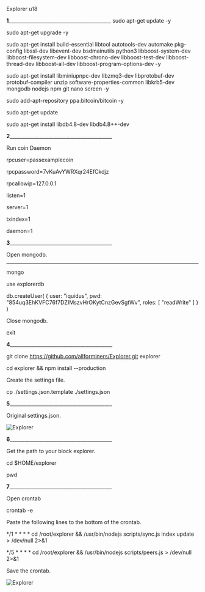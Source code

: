 Explorer u18

______1________________________________________________
sudo apt-get update -y

sudo apt-get upgrade -y

sudo apt-get install build-essential libtool autotools-dev automake pkg-config libssl-dev libevent-dev bsdmainutils python3 libboost-system-dev libboost-filesystem-dev libboost-chrono-dev libboost-test-dev libboost-thread-dev libboost-all-dev libboost-program-options-dev -y

sudo apt-get install libminiupnpc-dev libzmq3-dev libprotobuf-dev protobuf-compiler unzip software-properties-common libkrb5-dev mongodb nodejs npm git nano screen -y

sudo add-apt-repository ppa:bitcoin/bitcoin -y

sudo apt-get update

sudo apt-get install libdb4.8-dev libdb4.8++-dev

______2________________________________________________

Run coin Daemon

rpcuser=passexamplecoin

rpcpassword=7vKuAvYWRXqr24EfCkdjz

rpcallowip=127.0.0.1

listen=1

server=1

txindex=1

daemon=1

______3________________________________________________

Open mongodb.
________________________________________________


mongo

use explorerdb

db.createUser( { user: "iquidus", pwd: "854uq3EhKVFC76f7DZIMszvHrOKytCnzGevSgtWv", roles: [ "readWrite" ] } )

Close mongodb.

exit

______4________________________________________________

git clone https://github.com/allforminers/Explorer.git explorer

cd explorer && npm install --production

Create the settings file.

cp ./settings.json.template ./settings.json


______5________________________________________________

Original settings.json.

![Explorer](https://i.imgur.com/Vc2bCZW.png)


______6________________________________________________

Get the path to your block explorer.

cd $HOME/explorer

pwd

______7________________________________________________

Open crontab

crontab -e

Paste the following lines to the bottom of the crontab.

*/1 * * * * cd /root/explorer && /usr/bin/nodejs scripts/sync.js index update > /dev/null 2>&1

*/5 * * * * cd /root/explorer && /usr/bin/nodejs scripts/peers.js > /dev/null 2>&1

Save the crontab.

![Explorer](https://i.imgur.com/RoNQBwz.png)
















